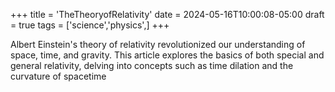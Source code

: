 +++
title = 'TheTheoryofRelativity'
date = 2024-05-16T10:00:08-05:00
draft = true
tags = ['science','physics',]
+++



Albert Einstein's theory of relativity revolutionized our understanding of space, time, and gravity. This article explores the basics of both special and general relativity, delving into concepts such as time dilation and the curvature of spacetime